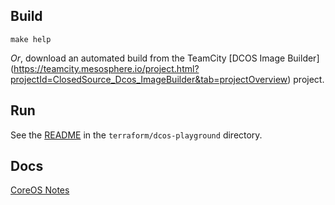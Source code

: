 ## Build

    make help

*Or*, download an automated build from the TeamCity [DCOS Image Builder]
(https://teamcity.mesosphere.io/project.html?projectId=ClosedSource_Dcos_ImageBuilder&tab=projectOverview)
project.

## Run 

See the [README](terraform/dcos-playground.msphere.co/README.md) in the
`terraform/dcos-playground` directory.

## Docs

[CoreOS Notes](docs/CoreOS_notes.md)
